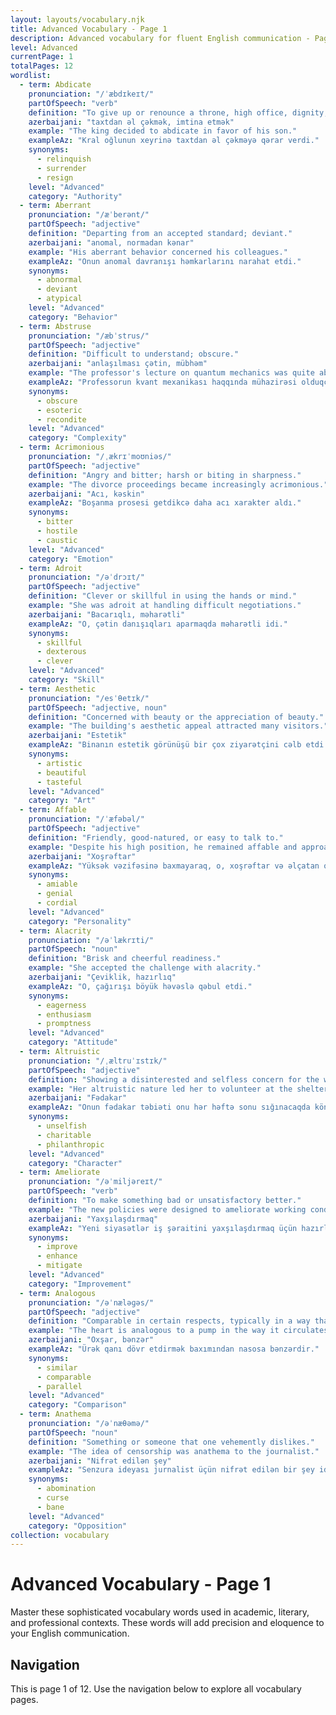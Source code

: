 ```yaml
---
layout: layouts/vocabulary.njk
title: Advanced Vocabulary - Page 1
description: Advanced vocabulary for fluent English communication - Page 1 of 12
level: Advanced
currentPage: 1
totalPages: 12
wordlist: 
  - term: Abdicate
    pronunciation: "/ˈæbdɪkeɪt/"
    partOfSpeech: "verb"
    definition: "To give up or renounce a throne, high office, dignity, or function."
    azerbaijani: "taxtdan əl çəkmək, imtina etmək"
    example: "The king decided to abdicate in favor of his son."
    exampleAz: "Kral oğlunun xeyrinə taxtdan əl çəkməyə qərar verdi."
    synonyms: 
      - relinquish
      - surrender
      - resign
    level: "Advanced"
    category: "Authority"
  - term: Aberrant
    pronunciation: "/æˈberənt/"
    partOfSpeech: "adjective"
    definition: "Departing from an accepted standard; deviant."
    azerbaijani: "anomal, normadan kənar"
    example: "His aberrant behavior concerned his colleagues."
    exampleAz: "Onun anomal davranışı həmkarlarını narahat etdi."
    synonyms: 
      - abnormal
      - deviant
      - atypical
    level: "Advanced"
    category: "Behavior"
  - term: Abstruse
    pronunciation: "/æbˈstrus/"
    partOfSpeech: "adjective"
    definition: "Difficult to understand; obscure."
    azerbaijani: "anlaşılması çətin, mübhəm"
    example: "The professor's lecture on quantum mechanics was quite abstruse."
    exampleAz: "Professorun kvant mexanikası haqqında mühazirəsi olduqca anlaşılması çətin idi."
    synonyms: 
      - obscure
      - esoteric
      - recondite
    level: "Advanced"
    category: "Complexity"
  - term: Acrimonious
    pronunciation: "/ˌækrɪˈmoʊniəs/"
    partOfSpeech: "adjective"
    definition: "Angry and bitter; harsh or biting in sharpness."
    example: "The divorce proceedings became increasingly acrimonious."
    azerbaijani: "Acı, kəskin"
    exampleAz: "Boşanma prosesi getdikcə daha acı xarakter aldı."
    synonyms: 
      - bitter
      - hostile
      - caustic
    level: "Advanced"
    category: "Emotion"
  - term: Adroit
    pronunciation: "/əˈdrɔɪt/"
    partOfSpeech: "adjective"
    definition: "Clever or skillful in using the hands or mind."
    example: "She was adroit at handling difficult negotiations."
    azerbaijani: "Bacarıqlı, məharətli"
    exampleAz: "O, çətin danışıqları aparmaqda məharətli idi."
    synonyms: 
      - skillful
      - dexterous
      - clever
    level: "Advanced"
    category: "Skill"
  - term: Aesthetic
    pronunciation: "/esˈθetɪk/"
    partOfSpeech: "adjective, noun"
    definition: "Concerned with beauty or the appreciation of beauty."
    example: "The building's aesthetic appeal attracted many visitors."
    azerbaijani: "Estetik"
    exampleAz: "Binanın estetik görünüşü bir çox ziyarətçini cəlb etdi."
    synonyms: 
      - artistic
      - beautiful
      - tasteful
    level: "Advanced"
    category: "Art"
  - term: Affable
    pronunciation: "/ˈæfəbəl/"
    partOfSpeech: "adjective"
    definition: "Friendly, good-natured, or easy to talk to."
    example: "Despite his high position, he remained affable and approachable."
    azerbaijani: "Xoşrəftar"
    exampleAz: "Yüksək vəzifəsinə baxmayaraq, o, xoşrəftar və əlçatan olaraq qaldı."
    synonyms: 
      - amiable
      - genial
      - cordial
    level: "Advanced"
    category: "Personality"
  - term: Alacrity
    pronunciation: "/əˈlækrɪti/"
    partOfSpeech: "noun"
    definition: "Brisk and cheerful readiness."
    example: "She accepted the challenge with alacrity."
    azerbaijani: "Çeviklik, hazırlıq"
    exampleAz: "O, çağırışı böyük həvəslə qəbul etdi."
    synonyms: 
      - eagerness
      - enthusiasm
      - promptness
    level: "Advanced"
    category: "Attitude"
  - term: Altruistic
    pronunciation: "/ˌæltruˈɪstɪk/"
    partOfSpeech: "adjective"
    definition: "Showing a disinterested and selfless concern for the well-being of others."
    example: "Her altruistic nature led her to volunteer at the shelter every weekend."
    azerbaijani: "Fədakar"
    exampleAz: "Onun fədakar təbiəti onu hər həftə sonu sığınacaqda könüllü işləməyə yönəltdi."
    synonyms: 
      - unselfish
      - charitable
      - philanthropic
    level: "Advanced"
    category: "Character"
  - term: Ameliorate
    pronunciation: "/əˈmiljəreɪt/"
    partOfSpeech: "verb"
    definition: "To make something bad or unsatisfactory better."
    example: "The new policies were designed to ameliorate working conditions."
    azerbaijani: "Yaxşılaşdırmaq"
    exampleAz: "Yeni siyasətlər iş şəraitini yaxşılaşdırmaq üçün hazırlanmışdı."
    synonyms: 
      - improve
      - enhance
      - mitigate
    level: "Advanced"
    category: "Improvement"
  - term: Analogous
    pronunciation: "/əˈnæləɡəs/"
    partOfSpeech: "adjective"
    definition: "Comparable in certain respects, typically in a way that makes clearer the nature of the things compared."
    example: "The heart is analogous to a pump in the way it circulates blood."
    azerbaijani: "Oxşar, bənzər"
    exampleAz: "Ürək qanı dövr etdirmək baxımından nasosa bənzərdir."
    synonyms: 
      - similar
      - comparable
      - parallel
    level: "Advanced"
    category: "Comparison"
  - term: Anathema
    pronunciation: "/əˈnæθəmə/"
    partOfSpeech: "noun"
    definition: "Something or someone that one vehemently dislikes."
    example: "The idea of censorship was anathema to the journalist."
    azerbaijani: "Nifrət edilən şey"
    exampleAz: "Senzura ideyası jurnalist üçün nifrət edilən bir şey idi."
    synonyms: 
      - abomination
      - curse
      - bane
    level: "Advanced"
    category: "Opposition"
collection: vocabulary
---
```


# Advanced Vocabulary - Page 1

Master these sophisticated vocabulary words used in academic, literary, and professional contexts. These words will add precision and eloquence to your English communication.

## Navigation
This is page 1 of 12. Use the navigation below to explore all vocabulary pages.